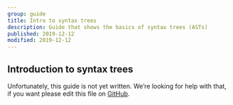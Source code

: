 ```yaml
---
group: guide
title: Intro to syntax trees
description: Guide that shows the basics of syntax trees (ASTs)
published: 2019-12-12
modified: 2019-12-12
---
```


## Introduction to syntax trees

Unfortunately, this guide is not yet written.
We’re looking for help with that, if you want please edit this file on
[GitHub][].

[github]: https://github.com/unifiedjs/unifiedjs.github.io/blob/src/doc/learn/introduction-to-syntax-trees.md
